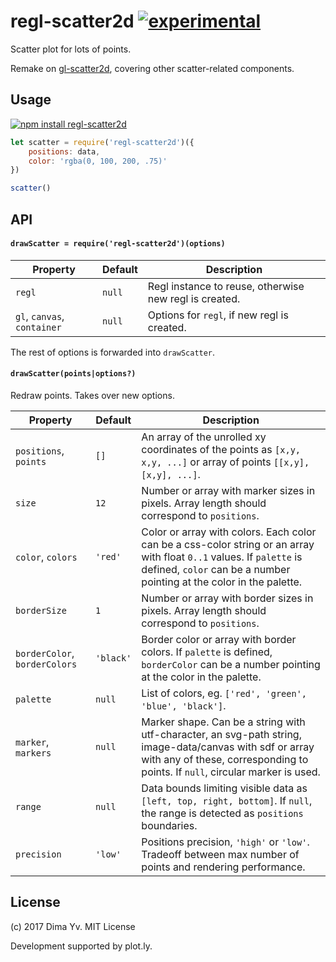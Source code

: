 # regl-scatter2d [![experimental](https://img.shields.io/badge/stability-unstable-green.svg)](http://github.com/badges/stability-badges)

Scatter plot for lots of points.

Remake on [gl-scatter2d](https://github.com/gl-vis/gl-scatter2d), covering other scatter-related components.

## Usage

[![npm install regl-scatter2d](https://nodei.co/npm/regl-scatter2d.png?mini=true)](https://npmjs.org/package/regl-scatter2d/)

```js
let scatter = require('regl-scatter2d')({
	positions: data,
	color: 'rgba(0, 100, 200, .75)'
})

scatter()
```

## API

#### `drawScatter = require('regl-scatter2d')(options)`

| Property | Default | Description |
|---|---|---|
| `regl` | `null` | Regl instance to reuse, otherwise new regl is created. |
| `gl`, `canvas`, `container` | `null` | Options for `regl`, if new regl is created. |

The rest of options is forwarded into `drawScatter`.

#### `drawScatter(points|options?)`

Redraw points. Takes over new options.

| Property | Default | Description |
|---|---|---|
| `positions`, `points` | `[]` | An array of the unrolled xy coordinates of the points as `[x,y, x,y, ...]` or array of points `[[x,y], [x,y], ...]`. |
| `size` | `12` | Number or array with marker sizes in pixels. Array length should correspond to `positions`. |
| `color`, `colors` | `'red'` | Color or array with colors. Each color can be a css-color string or an array with float `0..1` values. If `palette` is defined, `color` can be a number pointing at the color in the palette. |
| `borderSize` | `1` | Number or array with border sizes in pixels. Array length should correspond to `positions`. |
| `borderColor`, `borderColors` | `'black'` | Border color or array with border colors. If `palette` is defined, `borderColor` can be a number pointing at the color in the palette. |
| `palette` | `null` | List of colors, eg. `['red', 'green', 'blue', 'black']`. |
| `marker`, `markers` | `null` | Marker shape. Can be a string with utf-character, an svg-path string, image-data/canvas with sdf or array with any of these, corresponding to points. If `null`, circular marker is used. |
| `range` | `null` | Data bounds limiting visible data as `[left, top, right, bottom]`. If `null`, the range is detected as `positions` boundaries. |
| `precision` | `'low'` | Positions precision, `'high'` or `'low'`. Tradeoff between max number of points and rendering performance. |

## License

(c) 2017 Dima Yv. MIT License

Development supported by plot.ly.
